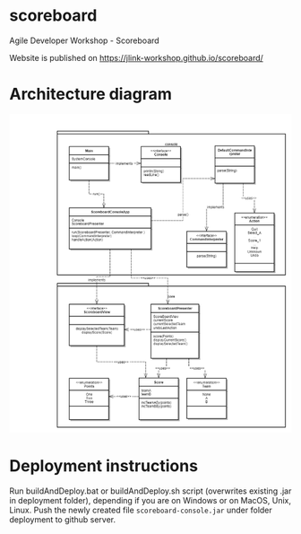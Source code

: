 # scoreboard
Agile Developer Workshop - Scoreboard

Website is published on https://jlink-workshop.github.io/scoreboard/

# Architecture diagram

![Drag Racing](Architekturbild.png)

# Deployment instructions

Run buildAndDeploy.bat or buildAndDeploy.sh script (overwrites existing .jar in deployment folder), depending if you are on Windows or on MacOS, Unix, Linux. 
Push the newly created file ``scoreboard-console.jar`` under folder deployment to github server.
